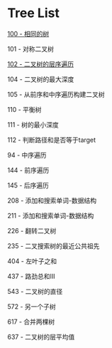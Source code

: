 # Tree List

[100 - 相同的树](https://github.com/xiaoshuzhao/leetcode-notes-java/blob/main/%E6%95%B0%E6%8D%AE%E7%BB%93%E6%9E%84/%E4%BA%8C%E5%8F%89%E6%A0%91/100-%E7%9B%B8%E5%90%8C%E7%9A%84%E6%A0%91.md)

101 - 对称二叉树

[102 - 二叉树的层序遍历](https://github.com/xiaoshuzhao/leetcode-notes-java/blob/main/%E6%95%B0%E6%8D%AE%E7%BB%93%E6%9E%84/%E4%BA%8C%E5%8F%89%E6%A0%91/102.%20%E4%BA%8C%E5%8F%89%E6%A0%91%E7%9A%84%E5%B1%82%E5%BA%8F%E9%81%8D%E5%8E%86)

104 - 二叉树的最大深度

105 - 从前序和中序遍历构建二叉树

110 - 平衡树 

111 - 树的最小深度

112 - 判断路径和是否等于target

94 - 中序遍历

144 - 前序遍历

145 - 后序遍历

208 -  添加和搜索单词-数据结构

211 - 添加和搜索单词-数据结构

226 - 翻转二叉树

235 - 二叉搜索树的最近公共祖先

404 - 左叶子之和

437 - 路劲总和III

543 - 二叉树的直径

572 - 另一个子树

617 - 合并两棵树

637 - 二叉树的层平均值



